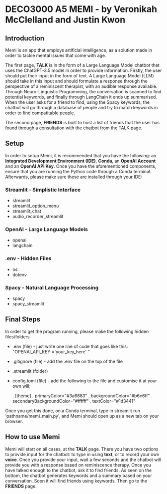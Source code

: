 # DECO3000 A5 MEMI - by Veronikah McClelland and Justin Kwon

## Introduction
Memi is an app that employs artificial intelligence, as a solution made in order to tackle mental issues that come with age.

The first page, **TALK** is in the form of a Large Language Model chatbot that uses the ChatGPT-3.5 model in order to provide information. Firstly, the user should put their input in the form of text. A Large Language Model (LLM) should take in this input and should formulate a response through the perspective of a reminiscent therapist, with an audible response available. Through Neuro-Linguistic Programming, the conversation is scanned to find potential keywords, and finally through LangChain it ends up summarised. When the user asks for a friend to find, using the Spacy keywords, the chatbot will go through a database of people and try to match keywords in order to find compatitable people.

The second page, **FRIENDS** is built to host a list of friends that the user has found through a consultation with the chatbot from the TALK page.

## Setup
In order to setup Memi, it is recommended that you have the following: an **Integrated Development Environment (IDE)**, **Conda**, an **OpenAI Account** and an **OpenAI API Key**. Once you have the aforementioned components, ensure that you are running the Python code through a Conda terminal. Afterwards, please make sure these are installed through your IDE:

### Streamlit - Simplistic Interface
* streamlit
* streamlit_option_menu
* streamlit_chat
* audio_recorder_streamlit

### OpenAI - Large Language Models
* openai
* langchain

### .env - Hidden Files
* os
* dotenv

### Spacy - Natural Language Processing
* spacy
* spacy_streamlit

## Final Steps
In order to get the program running, please make the following hidden files/folders

* .env (file) - just write one line of code that goes like this: "OPENAI_API_KEY ='your_key_here' "
* .gitignore (file) - add the .env file on the top of the file

* .streamlit (folder) 
- config.toml (file) - add the following to the file and customise it at your own will:

   . [theme]
   . primaryColor="#3a6883"
   . backgroundColor="#b6e6ff"
   . secondaryBackgroundColor="#ffffff"
   . textColor="#1d3441"

Once you get this done, on a Conda terminal, type in streamlit run 'pathname/memi_main.py', and Memi should open up as a new tab on your browser.


## How to use Memi
Memi will start on all cases, at the **TALK** page. There you have two options to provide input for the chatbot: to type in using **text**, or to record your own **voice**. Once you provide your input, wait a few seconds and the chatbot will provide you with a response based on reminiscence therapy. Once you have talked enough to the chatbot, ask it to find friends. As seen on the bottom, the chatbot generates keywords and a summary based on your conversation. Soon it will find friends using keywords. Then go to the **FRIENDS** page.